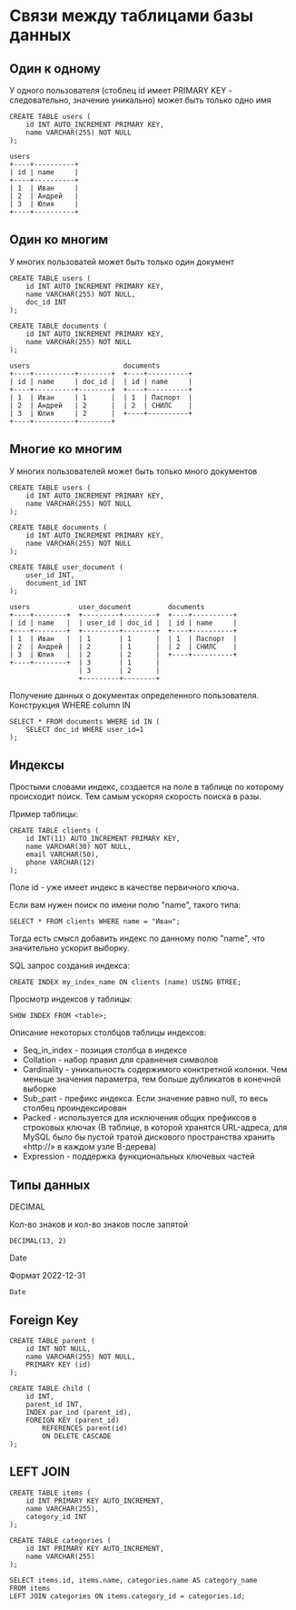 # Связи между таблицами базы данных

## Один к одному

У одного пользователя (стоблец id имеет PRIMARY KEY - следовательно, значение
уникально) может быть только одно имя

    CREATE TABLE users (
        id INT AUTO_INCREMENT PRIMARY KEY,
        name VARCHAR(255) NOT NULL
    );

    users
    +----+----------+
    | id | name     |
    +----+----------+
    | 1  | Иван     |
    | 2  | Андрей   |
    | 3  | Юлия     |
    +----+----------+

## Один ко многим

У многих пользоватей может быть только один документ

    CREATE TABLE users (
        id INT AUTO_INCREMENT PRIMARY KEY,
        name VARCHAR(255) NOT NULL,
        doc_id INT
    );

    CREATE TABLE documents (
        id INT AUTO_INCREMENT PRIMARY KEY,
        name VARCHAR(255) NOT NULL
    );

    users                       documents
    +----+----------+--------+  +----+----------+
    | id | name     | doc_id |  | id | name     |
    +----+----------+--------+  +----+----------+
    | 1  | Иван     | 1      |  | 1  | Паспорт  |
    | 2  | Андрей   | 2      |  | 2  | СНИЛС    |
    | 3  | Юлия     | 2      |  +----+----------+
    +----+----------+--------+

## Многие ко многим

У многих пользователей может быть только много документов

    CREATE TABLE users (
        id INT AUTO_INCREMENT PRIMARY KEY,
        name VARCHAR(255) NOT NULL
    );

    CREATE TABLE documents (
        id INT AUTO_INCREMENT PRIMARY KEY,
        name VARCHAR(255) NOT NULL
    );

    CREATE TABLE user_document (
        user_id INT,
        document_id INT
    );

    users            user_document         documents
    +----+--------+  +---------+--------+  +----+----------+
    | id | name   |  | user_id | doc_id |  | id | name     |
    +----+--------+  +---------+--------+  +----+----------+
    | 1  | Иван   |  | 1       | 1      |  | 1  | Паспорт  |
    | 2  | Андрей |  | 2       | 1      |  | 2  | СНИЛС    |
    | 3  | Юлия   |  | 2       | 2      |  +----+----------+
    +----+--------+  | 3       | 1      |
                     | 3       | 2      |
                     +---------+--------+

Получение данных о документах определенного пользователя. Конструкция WHERE
column IN

    SELECT * FROM documents WHERE id IN (
        SELECT doc_id WHERE user_id=1
    );

## Индексы

Простыми словами индекс, создается на поле в таблице по которому происходит
поиск. Тем самым ускоряя скорость поиска в разы.

Пример таблицы:

    CREATE TABLE clients (
        id INT(11) AUTO_INCREMENT PRIMARY KEY,
        name VARCHAR(30) NOT NULL,
        email VARCHAR(50),
        phone VARCHAR(12)
    );

Поле id - уже имеет индекс в качестве первичного ключа.

Если вам нужен поиск по имени полю "name", такого типа:

    SELECT * FROM clients WHERE name = "Иван";

Тогда есть смысл добавить индекс по данному полю "name", что значительно
ускорит выборку.

SQL запрос создания индекса:

    CREATE INDEX my_index_name ON clients (name) USING BTREE;

Просмотр индексов у таблицы:

    SHOW INDEX FROM <table>;

Описание некоторых столбцов таблицы индексов:

-   Seq_in_index - позиция столбца в индексе
-   Collation - набор правил для сравнения символов
-   Cardinality - уникальность содержимого конктретной колонки. Чем меньше
    значения параметра, тем больше дубликатов в конечной выборке
-   Sub_part - префикс индекса. Если значение равно null, то весь столбец
    проиндексирован
-   Packed - используется для исключения общих префиксов в строковых ключах
    (В таблице, в которой хранятся URL-адреса, для MySQL было бы пустой тратой
    дискового пространства хранить «http://» в каждом узле B-дерева)
-   Expression - поддержка функциональных ключевых частей

## Типы данных

DECIMAL

Кол-во знаков и кол-во знаков после запятой

    DECIMAL(13, 2)

Date

Формат 2022-12-31

    Date

## Foreign Key

    CREATE TABLE parent (
        id INT NOT NULL,
        name VARCHAR(255) NOT NULL,
        PRIMARY KEY (id)
    );

    CREATE TABLE child (
        id INT,
        parent_id INT,
        INDEX par_ind (parent_id),
        FOREIGN KEY (parent_id)
            REFERENCES parent(id)
            ON DELETE CASCADE
    );

## LEFT JOIN

    CREATE TABLE items (
        id INT PRIMARY KEY AUTO_INCREMENT,
        name VARCHAR(255),
        category_id INT
    );

    CREATE TABLE categories (
        id INT PRIMARY KEY AUTO_INCREMENT,
        name VARCHAR(255)
    );

    SELECT items.id, items.name, categories.name AS category_name
    FROM items
    LEFT JOIN categories ON items.category_id = categories.id;
